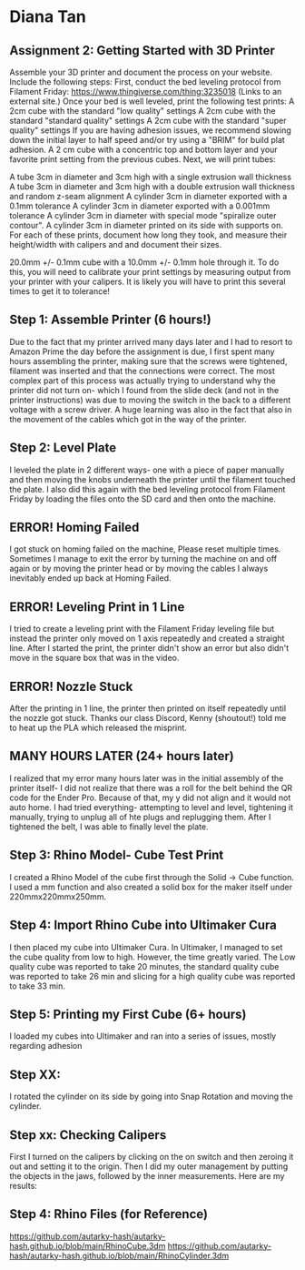 # Diana Tan

## Assignment 2: Getting Started with 3D Printer
Assemble your 3D printer and document the process on your website. Include the following steps:
First, conduct the bed leveling protocol from Filament Friday: https://www.thingiverse.com/thing:3235018 (Links to an external site.)
Once your bed is well leveled, print the following test prints:
A 2cm cube with the standard "low quality" settings 
A 2cm cube with the standard "standard quality" settings 
A 2cm cube with the standard "super quality" settings
If you are having adhesion issues, we recommend slowing down the initial layer to half speed and/or  try using a "BRIM" for build plat adhesion.
A 2 cm cube with a concentric top and bottom layer and your favorite print setting from the previous cubes.
Next, we will print tubes: 

A tube 3cm in diameter and 3cm high with a single extrusion wall thickness
A tube 3cm in diameter and 3cm high with a double extrusion wall thickness and random z-seam alignment
A cylinder 3cm in diameter exported with a 0.1mm tolerance
A cylinder 3cm in diameter exported with a 0.001mm tolerance
A cylinder 3cm in diameter with special mode "spiralize outer contour".
A cylinder 3cm in diameter printed on its side with supports on.
For each of these prints, document how long they took, and measure their height/width with calipers and and document their sizes. 

20.0mm +/- 0.1mm cube with a 10.0mm +/- 0.1mm hole through it.
To do this, you will need to calibrate your print settings by measuring output from your printer with your calipers. It is likely you will have to print this several times to get it to tolerance!
## Step 1: Assemble Printer (6 hours!)
Due to the fact that my printer arrived many days later and I had to resort to Amazon Prime the day before the assignment is due, I first spent many hours assembling the printer, making sure that the screws were tightened, filament was inserted and that the connections were correct. The most complex part of this process was actually trying to understand why the printer did not turn on- which I found from the slide deck (and not in the printer instructions) was due to moving the switch in the back to a different voltage with a screw driver. A huge learning was also in the fact that  also in the movement of the cables which got in the way of the printer. 

## Step 2: Level Plate
I leveled the plate in 2 different ways- one with a piece of paper manually and then moving the knobs underneath the printer until the filament touched the plate. I also did this again with the bed leveling protocol from Filament Friday by loading the files onto the SD card and then onto the machine.

## ERROR! Homing Failed
I got stuck on homing failed on the machine, Please reset multiple times. Sometimes I manage to exit the error by turning the machine on and off again or by moving the printer head or by moving the cables I always inevitably ended up back at Homing Failed.

## ERROR! Leveling Print in 1 Line
I tried to create a leveling print with the Filament Friday leveling file but instead the printer only moved on 1 axis repeatedly and created a straight line. After I started the print, the printer didn't show an error but also didn't move in the square box that was in the video.

## ERROR! Nozzle Stuck
After the printing in 1 line, the printer then printed on itself repeatedly until the nozzle got stuck. Thanks our class Discord, Kenny (shoutout!) told me to heat up the PLA which released the misprint. 

## MANY HOURS LATER (24+ hours later)
I realized that my error many hours later was in the initial assembly of the printer itself- I did not realize that there was a roll for the belt behind the QR code for the Ender Pro. Because of that, my y did not align and it would not auto home. I had tried everything- attempting to level and level, tightening it manually, trying to unplug all of hte plugs and replugging them. After I tightened the belt, I was able to finally level the plate.

## Step 3: Rhino Model- Cube Test Print
I created a Rhino Model of the cube first through the Solid -> Cube function. I used a mm function and also created a solid box for the maker itself under 220mmx220mmx250mm.

## Step 4: Import Rhino Cube into Ultimaker Cura
I then placed my cube into Ultimaker Cura. In Ultimaker, I managed to set the cube quality from low to high. However, the time greatly varied. The Low quality cube was reported to take 20 minutes, the standard quality cube was reported to take 26 min and slicing for a high quality cube was reported to take 33 min.

## Step 5: Printing my First Cube (6+ hours)
I loaded my cubes into Ultimaker and ran into a series of issues, mostly regarding adhesion

## Step XX:
I rotated the cylinder on its side by going into Snap Rotation and moving the cylinder.

## Step xx: Checking Calipers
First I turned on the calipers by clicking on the on switch and then zeroing it out and setting it to the origin.
Then I did my outer management by putting the objects in the jaws, followed by the inner measurements. Here are my results:


## Step 4: Rhino Files (for Reference)
https://github.com/autarky-hash/autarky-hash.github.io/blob/main/RhinoCube.3dm
https://github.com/autarky-hash/autarky-hash.github.io/blob/main/RhinoCylinder.3dm

